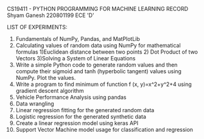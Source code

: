 CS19411 - PYTHON PROGRAMMING FOR MACHINE LEARNING RECORD
Shyam Ganesh 220801199 ECE 'D'

LIST OF EXPERIMENTS:
1. Fundamentals of NumPy, Pandas, and MatPlotLib
2. Calculating values of random data using NumPy for mathematical formulas 1)Euclidean distance between two points 2) Dot Product of two Vectors 3)Solving a System of Linear Equations
3. Write a simple Python code to generate random values and then compute their sigmoid and tanh (hyperbolic tangent) values using NumPy. Plot the values.
4. Write a program to find minimum of function f (x, y)=x^2+y^2+4 using gradient descent algorithm
5. Vehicle Performance Analysis using pandas
6. Data wrangling
7. Linear regression fitting for the generated random data
8. Logistic regression for the generated synthetic data
9. Create a linear regression model using keras API
10. Support Vector Machine model usage for classification and regression
